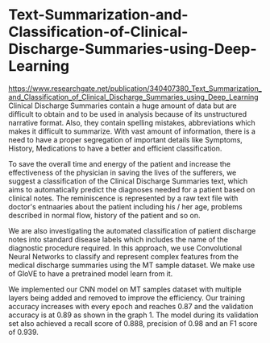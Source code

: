 # Text-Summarization-and-Classification-of-Clinical-Discharge-Summaries-using-Deep-Learning
https://www.researchgate.net/publication/340407380_Text_Summarization_and_Classification_of_Clinical_Discharge_Summaries_using_Deep_Learning
Clinical Discharge Summaries contain a huge amount
of data but are difficult to obtain and to be used in analysis because
of its unstructured narrative format. Also, they contain spelling
mistakes, abbreviations which makes it difficult to summarize.
With vast amount of information, there is a need to have a proper
segregation of important details like Symptoms, History,
Medications to have a better and efficient classification. 

To save the overall time and energy of the patient and increase the
effectiveness of the physician in saving the lives of the sufferers,
we suggest a classification of the Clinical Discharge Summaries
text, which aims to automatically predict the diagnoses needed for
a patient based on clinical notes. The reminiscence is represented
by a raw text file with doctor's entnaaries about the patient
including his / her age, problems described in normal flow, history
of the patient and so on. 

We are also investigating the automated
classification of patient discharge notes into standard disease
labels which includes the name of the diagnostic procedure
required. In this approach, we use Convolutional Neural Networks
to classify and represent complex features from the medical
discharge summaries using the MT sample dataset. We make use
of GloVE to have a pretrained model learn from it.

We implemented our CNN model on MT samples dataset
with multiple layers being added and removed to improve the
efficiency. Our training accuracy increases with every epoch
and reaches 0.87 and the validation accuracy is at 0.89 as
shown in the graph 1. The model during its validation set also
achieved a recall score of 0.888, precision of 0.98 and an F1
score of 0.939.
